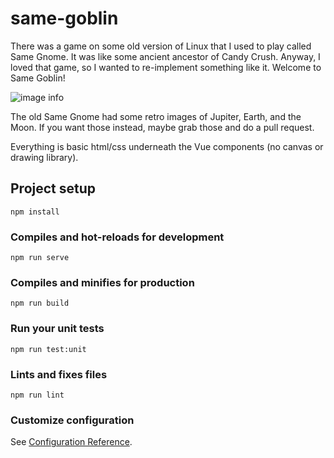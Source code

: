 # same-goblin

There was a game on some old version of Linux that I used to play called Same Gnome. It was like some ancient ancestor of Candy Crush. Anyway, I loved that game, so I wanted to re-implement something like it. Welcome to Same Goblin!

![image info](src/assets/same-goblin.gif)

The old Same Gnome had some retro images of Jupiter, Earth, and the Moon. If you want those instead, maybe grab those and do a pull request.

Everything is basic html/css underneath the Vue components (no canvas or drawing library).

## Project setup

```
npm install
```

### Compiles and hot-reloads for development

```
npm run serve
```

### Compiles and minifies for production

```
npm run build
```

### Run your unit tests

```
npm run test:unit
```

### Lints and fixes files

```
npm run lint
```

### Customize configuration

See [Configuration Reference](https://cli.vuejs.org/config/).
